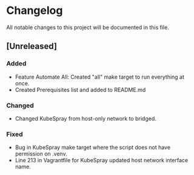 # Changelog

All notable changes to this project will be documented in this file.

## [Unreleased]

### Added
- Feature Automate All: Created "all" make target to run everything at once.
- Created Prerequisites list and added to README.md

### Changed
- Changed KubeSpray from host-only network to bridged. 

### Fixed
- Bug in KubeSpray make target where the script does not have permission on .venv.
- Line 213 in Vagrantfile for KubeSpray updated host network interface name.


